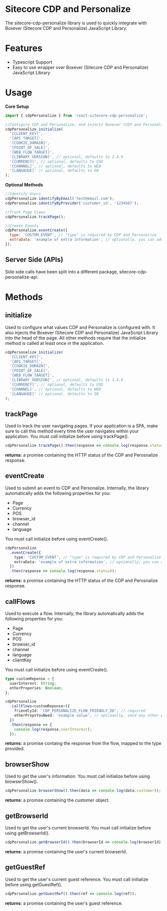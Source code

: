 # Sitecore CDP and Personalize

The sitecore-cdp-personalize library is used to quickly integrate with Boxever (Sitecore CDP and Personalize) JavaScript Library.

# Features

- Typescript Support
- Easy to use wrapper over Boxever (Sitecore CDP and Personalize) JavaScript Library

# Usage

**Core Setup**

```js
import { cdpPersonalize } from 'react-sitecore-cdp-personalize';

//Configure CDP and Personalize, and injects Boxever (CDP and Personalize) JavaScript Library into page
cdpPersonalize.initialize(
  '[CLIENT_KEY]',
  '[API_TARGET]',
  '[COOKIE_DOMAIN]',
  '[POINT_OF_SALE]',
  '[WEB_FLOW_TARGET]',
  '[LIBRARY_VERSION]', // optional, defaults to 1.4.9
  '[CURRENCY]', // optional, defaults to USD
  '[CHANNEL]', // optional, defaults to WEB
  '[LANGAUGE]' // optional, defaults to EN
);
```

**Optional Methods**

```js
//Identify Users
cdpPersonalize.identifyByEmail('test@email.com');
cdpPersonalize.identifyByProvider('customer_id', '1234567');

//Track Page Views
cdpPersonalize.trackPage();

//Create Events
cdpPersonalize.eventCreate({
  type: 'CUSTOM_EVENT', // "type" is required by CDP and Personalize
  extraData: 'example of extra information', // optionally, you can add any other properies you need
});
```

## Server Side (APIs)

Side side calls have been split into a different package, sitecore-cdp-personalize-api.

# Methods

## initialize

Used to configure what values CDP and Personalize is configured with. It also injects the Boxever (Sitecore CDP and Personalize) JavaScript Library into the head of the page. All other methods require that the initialize method is called at least once in the application.

```js
cdpPersonalize.initialize(
  '[CLIENT_KEY]',
  '[API_TARGET]',
  '[COOKIE_DOMAIN]',
  '[POINT_OF_SALE]',
  '[WEB_FLOW_TARGET]',
  '[LIBRARY_VERSION]', // optional, defaults to 1.4.9
  '[CURRENCY]', // optional, defaults to USD
  '[CHANNEL]', // optional, defaults to WEB
  '[LANGAUGE]' // optional, defaults to EN
);
```

## trackPage

Used to track the user navigating pages. If your application is a SPA, make sure to call this method every time the user navigates within your application. You must call initialize before using trackPage().

```js
cdpPersonalize.trackPage().then(response => console.log(response.status));
```

**returns**: a promise containing the HTTP status of the CDP and Perosnalize response.

## eventCreate

Used to submit an event to CDP and Personalize. Internally, the library automatically adds the following properties for you:

- Page
- Currency
- POS
- browser_id
- channel
- language

You must call initialize before using eventCreate().

```ts
cdpPersonalize
  .eventCreate({
    type: 'CUSTOM_EVENT', // "type" is required by CDP and Personalize
    extraData: 'example of extra information', // optionally, you can add any other properies you need
  })
  .then(response => console.log(response.status));
```

**returns**: a promise containing the HTTP status of the CDP and Perosnalize response.

## callFlows

Used to execute a flow. Internally, the library automatically adds the following properties for you:

- Page
- Currency
- POS
- browser_id
- channel
- language
- clientKey

You must call initialize before using eventCreate().

```ts
type customReponse = {
  userInterest: String;
  otherProperies: Boolean;
};

cdpPersonalize
  .callFlows<customReponse>({
    friendlyId: 'CDP_PERSONALIZE_FLOW_FRIENDLY_ID', // required
    otherPropsYouNeed: 'example value', // optioanlly, send any other properties you need
  })
  .then(response => {
    console.log(response.userInterest);
  });
```

**returns**: a promise containg the response from the flow, mapped to the type provided.

## browserShow

Used to get the user's information. You must call initialize before using browserShow().

```js
cdpPersonalize.browserShow().then(data => console.log(data.customer));
```

**returns**: a promise containing the customer object.

## getBrowserId

Used to get the user's current browserId. You must call initialize before using getBrowserId().

```js
cdpPersonalize.getBrowserId().then(browserId => console.log(browserId));
```

**returns**: a promise containing the user's current browserId.

## getGuestRef

Used to get the user's current guest reference. You must call initialize before using getGuestRef().

```js
cdpPersonalize.getGuestRef().then(ref => console.log(ref));
```

**returns**: a promise containing the user's guest reference.
